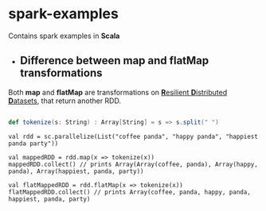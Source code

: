 # spark-examples
Contains spark examples in **Scala**

* ## Difference between **map** and **flatMap** transformations

Both **map** and **flatMap** are transformations on [**R**esilient **D**istributed **D**atasets](https://spark.apache.org/docs/latest/rdd-programming-guide.html#resilient-distributed-datasets-rdds), that return another RDD.

```scala

def tokenize(s: String) : Array[String] = s => s.split(" ")

```

```spark
val rdd = sc.parallelize(List("coffee panda", "happy panda", "happiest panda party"))

val mappedRDD = rdd.map(x => tokenize(x))
mappedRDD.collect() // prints Array(Array(coffee, panda), Array(happy, panda), Array(happiest, panda, party))

val flatMappedRDD = rdd.flatMap(x => tokenize(x))
flatMappedRDD.collect() // prints Array(coffee, panda, happy, panda, happiest, panda, party)
```
